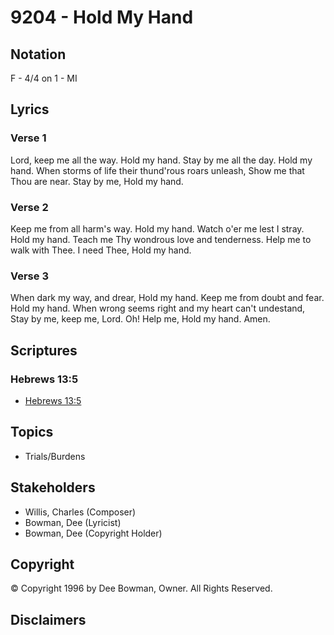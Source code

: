 # 9204 - Hold My Hand

## Notation

F - 4/4 on 1 - MI

## Lyrics

### Verse 1

Lord, keep me all the way. Hold my hand. Stay by me all the day. Hold my hand. When storms of life their thund'rous roars unleash, Show me that Thou are near. Stay by me, Hold my hand. 

### Verse 2

Keep me from all harm's way. Hold my hand. Watch o'er me lest I stray. Hold my hand. Teach me Thy wondrous love and tenderness. Help me to walk with Thee. I need Thee, Hold my hand.

### Verse 3

When dark my way, and drear, Hold my hand. Keep me from doubt and fear. Hold my hand. When wrong seems right and my heart can't undestand, Stay by me, keep me, Lord. Oh! Help me, Hold my hand. Amen.


## Scriptures

### Hebrews 13:5

- [Hebrews 13:5](https://www.biblegateway.com/passage/?search=Hebrews%2013%3A5)


## Topics

- Trials/Burdens

## Stakeholders

- Willis, Charles (Composer)
- Bowman, Dee (Lyricist)
- Bowman, Dee (Copyright Holder)

## Copyright

© Copyright 1996 by Dee Bowman, Owner. All Rights Reserved.


## Disclaimers


